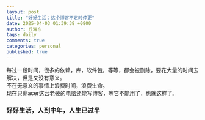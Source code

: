 ```yaml
---
layout: post
title: "好好生活：这个博客不定时停更"
date: 2025-04-03 01:39:38 +0800
author: 丘海东 
tags: daily
comments: true
categories: personal
published: true
---
```

每过一段时间，很多的依赖，库，软件包，等等，都会被删除，要花大量的时间去解决，但是又没有意义。  
不在无意义的事情上浪费时间，浪费生命。  
现在只剩acer这台老破的电脑还能写博客，等它不能用了，也就这样了。  
### 好好生活，人到中年，人生已过半
